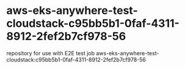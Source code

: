 # aws-eks-anywhere-test-cloudstack-c95bb5b1-0faf-4311-8912-2fef2b7cf978-56
repository for use with E2E test job aws-eks-anywhere-test-cloudstack:c95bb5b1-0faf-4311-8912-2fef2b7cf978-56
